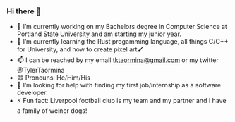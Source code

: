 ### Hi there 👋

- 🔭 I’m currently working on my Bachelors degree in Computer Science at Portland State University and am starting my junior year.
- 🌱 I’m currently learning the Rust progamming language, all things C/C++ for University, and how to create pixel art🖌
- 📫 I can be reached by my email tktaormina@gmail.com or my twitter @TylerTaormina
- 😄 Pronouns: He/Him/His
- 🤔 I’m looking for help with finding my first job/internship as a software developer.
- ⚡ Fun fact: Liverpool football club is my team and my partner and I have a family of weiner dogs!

<!--
**till-t/till-t** is a ✨ _special_ ✨ repository because its `README.md` (this file) appears on your GitHub profile.

Here are some ideas to get you started:

- 🔭 I’m currently working on ...
- 🌱 I’m currently learning ...
- 👯 I’m looking to collaborate on ...
- 🤔 I’m looking for help with ...
- 💬 Ask me about ...
- 📫 How to reach me: ...
- 😄 Pronouns: ...
- ⚡ Fun fact: ...
-->
